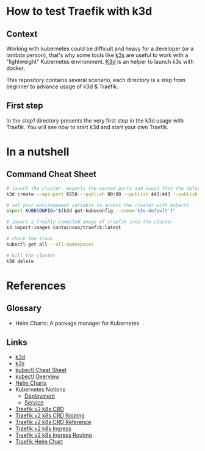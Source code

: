 # How to test Traefik with k3d


## Context

Working with kubernetes could be difficult and heavy for a developer (or a lambda person), that's why some tools like [k3s](https://github.com/rancher/k3s/) are useful to work with a "lightweight" Kubernetes environment.
[K3d](https://github.com/rancher/k3d) is an helper to launch k3s with docker.

This repository contains several scenario, each directory is a step from beginner to advance usage of k3d & Traefik.

## First step

In the *step1* directory presents the very first step in the k3d usage with Traefik.
You will see how to start k3d and start your own Traefik. 

# In a nutshell

## Command Cheat Sheet

```bash
# launch the cluster, exports the wanted ports and avoid that the default traefik configuration to be deployed
k3d create --api-port 6550 --publish 80:80 --publish 443:443 --publish 8080:8080 --server-arg '--no-deploy=traefik' 

# set your environement variable to access the cluster with kubectl
export KUBECONFIG="$(k3d get-kubeconfig --name='k3s-default')"

# import a freshly compiled image of traefik into the cluster
k3 import-images containous/traefik:latest 

# check the stack
kubectl get all --all-namespaces

# kill the cluster
k3d delete
```

# References

## Glossary

* Helm Charts: A package manager for Kubernetes

## Links
* [k3d](https://github.com/rancher/k3d)
* [k3s](https://github.com/rancher/k3s/)
* [kubectl Cheat Sheet](https://kubernetes.io/docs/reference/kubectl/cheatsheet/)
* [kubectl Overview](https://kubernetes.io/docs/reference/kubectl/overview/)
* [Helm Charts](https://helm.sh/)
* Kubernetes Notions
  * [Deployment](https://kubernetes.io/docs/concepts/workloads/controllers/deployment/)
  * [Service](https://kubernetes.io/fr/docs/concepts/services-networking/service/)
* [Traefik v2 k8s CRD](https://docs.traefik.io/v2.2/providers/kubernetes-crd/)
* [Traefik v2 k8s CRD Routing](https://docs.traefik.io/v2.2/routing/providers/kubernetes-crd/)
* [Traefik v2 k8s CRD Reference](https://docs.traefik.io/v2.2/reference/dynamic-configuration/kubernetes-crd/)
* [Traefik v2 k8s Ingress](https://docs.traefik.io/v2.2/providers/kubernetes-ingress/)
* [Traefik v2 k8s Ingress Routing](https://docs.traefik.io/v2.2/routing/providers/kubernetes-ingress/)
* [Traefik Helm Chart](https://github.com/containous/traefik-helm-chart)
